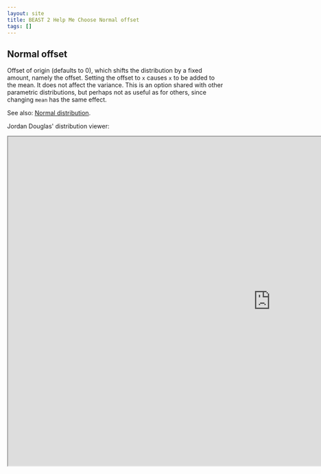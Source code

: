 ```yaml
---
layout: site
title: BEAST 2 Help Me Choose Normal offset
tags: []
---
```


## Normal offset

Offset of origin (defaults to 0), which shifts the distribution by a fixed amount, namely the offset.
Setting the offset to `x` causes `x` to be added to the mean. It does not affect the variance.
This is an option shared with other parametric distributions, but perhaps not as useful as for others, since changing `mean` has the same effect.


See also: [Normal distribution](https://en.wikipedia.org/wiki/Normal_distribution).


Jordan Douglas' distribution viewer: 
<iframe width='1224' height='768' src='https://jordandouglas.github.io/distributions/' title='Distribution Viewer'></iframe>
